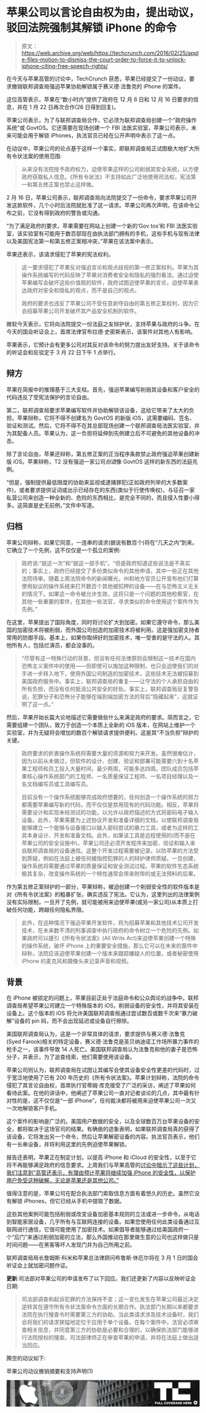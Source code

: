 # 苹果公司以言论自由权为由，提出动议，驳回法院强制其解锁 iPhone 的命令

> 原文：<https://web.archive.org/web/https://techcrunch.com/2016/02/25/apple-files-motion-to-dismiss-the-court-order-to-force-it-to-unlock-iphone-citing-free-speech-rights/>

在今天与苹果高管的讨论中，TechCrunch 获悉，苹果已经提交了一份动议，要求撤销联邦调查局强迫苹果协助解锁属于赛义德·法鲁克的 iPhone 的案件。

这位高管表示，苹果在“数小时内”提供了政府在 12 月 6 日和 12 月 16 日要求的信息，并在 1 月 22 日再次合作(26 日得到回复)。

苹果公司表示，为了与联邦调查局合作，它必须为联邦调查局创建一个“政府操作系统”或 GovtOS。它还需要在现场创建一个 FBI 法医实验室，苹果公司表示，未来可能会用于解锁 iPhones，执法官员已经在公开声明中表示了这一点。

在动议中，苹果公司的论点基于这样一个事实，即联邦调查局正试图极大地扩大所有令状法案的使用范围:

> 从来没有法院授予政府权力，迫使苹果这样的公司削弱其安全系统，以方便政府获取私人信息。《所有令状法》不支持如此广泛地使用司法权，宪法第一和第五修正案也禁止这样做。

2 月 16 日，苹果公司表示，联邦调查局向法院提交了一份命令，要求苹果公司开发这款软件，几个小时后法院就批准了这一请求。苹果公司再次声明，在该命令公布之前，它没有得到政府的警告或沟通。

“为了满足政府的要求，苹果需要在网站上创建一个新的‘Gov tos’和 FBI 法医实验室，该实验室有可能用于数百部现在由执法部门拥有的手机，这些手机与现有法律以及美国宪法第一和第五修正案相冲突，”苹果在该法案中表示。

苹果还表示，该请求侵犯了苹果的宪法权利。

> 这一要求侵犯了苹果反对强迫言论和观点歧视的第一修正案权利。苹果为其操作系统编写的代码反映了苹果对消费者安全和隐私的强烈看法。通过迫使苹果编写会破坏这些价值观的软件，政府试图迫使苹果的言论，迫使苹果表达政府对安全和隐私的观点，而不是自己的观点。
> 
> 政府的要求也违反了苹果公司不受任意剥夺自由的第五修正案权利，因为它会招募苹果公司开发破坏其产品安全机制的软件。

微软今天表示，它将向法院提交一份法庭之友辩护状，支持苹果与政府的斗争。在今天的国会听证会上，首席法律官布拉德·史密斯表示，该案件对其他人有影响。

苹果表示，它预计会有更多公司对其反对该命令的努力提出友好支持。关于该命令的听证会和反驳定于 3 月 22 日下午 1 点举行。

## 辩方

苹果在简报中的推理基于三大支柱。首先，强迫苹果编写削弱其设备和客户安全的代码违反了受宪法保护的言论自由。

第二，联邦调查局要求苹果编写软件并协助解锁该设备，这给它带来了太大的负担。苹果辩称，它将不得不创建名为 GovtOS 的新版 iOS，这需要编码、签名、验证和测试。然后，它将不得不在其总部现场创建一个联邦调查局法医实验室，并为其配备人员。苹果认为，这一负担将延伸到先例建立后不可避免的其他设备的冲击。

除了言论自由，苹果还辩称，第五修正案的正当程序条款禁止政府强迫苹果创建新版 iOS。苹果辩称，T2 没有强迫一家公司*创造*像 GovtOS 这样的新东西的法庭先例。

“但是，强制提供最低限度的协助来监视或逮捕罪犯(正如政府列举的大多数案件)，或者要求提供证词或出示已经存在的东西(类似于行使传唤权)，与征召一家私营公司来创造一种全新的、危险的东西相比，是完全不同的，而且侵入性要小得多。这简直是史无前例，”文件中写道。

## 归档

苹果公司辩称，如果它同意，一连串的请求(据说有数百个)将在“几天之内”到来。它确立了一个先例，这不仅仅是一个孤立的案例:

> 政府说:“就这一次”和“就这一部手机”。“但是政府知道这些说法是不真实的；事实上，政府已经提交了多份类似命令的其他申请，其中一些正在其他法院待审。随着上周法院命令的新闻曝光，州和地方官员公开宣布他们打算使用拟议的操作系统来打开数百个其他被扣押的设备——在与恐怖主义无关的情况下。如果这一命令被允许生效，这将只是一个问题的其他检察官，在其他一些重要的案件，在其他一些法官，寻求类似的命令使用这个案件作为先例。”

在这里，苹果提出了国际角度，同时将讨论扩大到加密。如果它遵守命令，那么美国的加密技术将被削弱，而外国公司创造的加密技术将被利用。这是强加密支持者常用的防御手段。基本上，如果你取缔好的加密技术，唯一受害的是守法的人。其他所有人，包括烂演员，都会没事的。

> “尽管有这一特殊行动的背景，但没有任何法律原则会限制这一技术在国内恐怖主义案件中的使用——但即使可以施加这种限制，也只会迫使我们的对手进一步转入地下，使用外国公司制造的加密技术，这些技术无法被招募到美国政府服务中。事实上，联邦调查局的重复——让守法的个人承担自由的所有负担，而没有任何抵消公共安全的好处。事实上，联邦调查局反复警告说，犯罪分子和恐怖分子能够在端到端加密方法的背后“隐藏起来”，这就证明了这一点。”

然后，苹果开始长篇大论地描述它需要做些什么来满足政府的要求。简而言之，它需要组建一个团队，致力于创造一个本质上全新的 iOS 版本，在网站上维护一个实验室，并为无疑将会增加的数百个解锁请求提供便利。这是其“不当负担”辩护的关键。

> 政府要求的折衷操作系统将需要大量的资源和努力来开发。虽然很难估计，因为以前从未做过，但软件的设计、创建、验证和部署可能需要六到十名苹果工程师和员工投入大量时间，最少两周，可能多达四周。团队成员包括苹果核心操作系统部门的工程师、一名质量保证工程师、一名项目经理以及一名文档编写员或工具编写员。
> 
> 目前没有一个操作系统能够完成政府想要的，任何创造一个操作系统的努力都需要苹果编写新的代码，而不仅仅是禁用现有的代码功能。相反，苹果将需要设计和实现未经测试的功能，以允许以政府描述的方式将密码电子输入设备。此外，苹果需要为上述协议开发和准备详细的文档，以使联邦调查局能够建立一个能够与设备接口以输入密码尝试的暴力工具，或者为这样的工具本身设计、开发和准备文档。此外，如果该工具是远程使用的(而不是在苹果公司的安全设施中)，苹果公司还必须开发程序来加密、验证和输入来自联邦调查局的设备通信。这整个开发过程需要被记录，以防苹果的方法受到质疑，例如在法庭上被任何被指控犯罪的人的辩护律师质疑。一旦创建，操作系统将需要通过苹果的质量保证和安全测试过程。苹果的软件生态系统极其复杂，改变操作系统的一个特性通常会带来附带的或无法预料的后果。

作为第五修正案辩护的一部分，苹果辩称，被迫创建一个削弱安全性的软件版本是对《所有令状法案》的粗暴扩张，确实违反了宪法。它认为，这里列出的法律案例没有实际限制，一旦开了先例，就可能被用来迫使苹果(或另一家公司)从本质上打破任何功能，跨越任何隐私界限。

> 此外，在这种情况下强迫苹果开发软件，将为招募苹果和其他技术公司开发技术，在未来数不清的刑事调查中执行政府的命令树立一个危险的先例。如果政府可以援引《所有令状法案》(All Writs Act)来迫使苹果创建一个特殊的操作系统，破坏 iPhone 上的重要安全措施，那么它可以在未来的案件中辩称，法院应该迫使苹果创建一个版本来跟踪嫌疑人的位置，或者秘密使用 iPhone 的麦克风和摄像头来记录声音和视频。

## 背景

在 iPhone 被锁定的问题上，苹果目前正处于法庭命令和公众舆论的战争中。联邦调查局希望苹果公司建立一个特殊版本的 iOS，削弱设备的安全性，并将其安装在设备上。这个版本的 iOS 将允许美国联邦调查局通过尝试数百或数千次来“暴力破解”设备的 pin 码，而不会出现延迟或设备自行擦除。

美国联邦调查局认为，这是一个非常具体的请求，要求提供与赛义德·法鲁克(Syed Farook)相关的特定设备，赛义德·法鲁克是圣贝纳迪诺工作场所暴力事件的枪手之一，该事件导致 14 人死亡。美国联邦调查局认为法鲁克和他的妻子是恐怖分子，并表示，为了追查线索，他们需要使用该设备。

苹果公司则认为，联邦调查局在试图让其编写会使其设备安全性更差的代码时，过于宽泛地使用了已有 200 年历史的《所有令状法案》。苹果计划辩称，法院的命令侵犯了其言论自由权，首席执行官蒂姆·库克接受了广泛的采访，阐述了苹果如何看待此案。在他的讲话中，他阐述了苹果公司一直对记者谈论的几点，其中最有针对性的是，这不仅仅是“一部 iPhone”，任何裁决都将被用来迫使苹果公司一次又一次地解锁客户手机。

这个案件的影响是广泛的。美国用户数据的安全，以及全球数百万台苹果设备的安全，都将取决于这场官司的结果。有确凿的迹象表明，如果联邦调查局真的获得了该设备，它将发出另一个命令，然后让苹果解密设备的内容。执法官员表示，他们有一长串设备，并将利用这里的先例迫使苹果解锁。

报告还表明，苹果正在制定计划，以提高 iPhone 和 iCloud 的安全性，以至于它将不再能够满足政府的信息要求。上周我们与苹果高管的[讨论中暗示了这些计划，我们注意到“高管还表示，有理由预计苹果将继续加强 iPhone 的安全性，以保护用户免受这种破解，无论是苹果还是其他公司。”](https://web.archive.org/web/20230111211923/https://techcrunch.com/2016/02/22/in-employee-email-apple-ceo-tim-cook-calls-for-commission-on-interaction-of-technology-and-intelligence-gathering/)

值得注意的是，苹果公司在配合执法部门索取信息方面有着悠久的历史。虽然它没有解锁 iPhones，但它已经从手机中提取了数据。

这些其他案例可能包括削弱或改变设备加密基本规则的立法或进一步命令，从电话到智能家居设备，几乎所有与互联网连接的设备。如果您使用任何此类设备通过互联网进行通信，它很可能使用了加密技术。如果倡导者能够通过给美国政府一个“后门”来通过削弱加密的立法，那么外国推动在那里做生意的公司也这样做只是时间问题——在黑客等坏人发现门并为自己所用之前。

联邦调查局局长詹姆斯·科米和苹果总法律顾问布鲁斯·休厄尔将在 3 月 1 日的国会听证会上就加密问题作证。

**更新**:司法部对苹果公司的申请发布了以下回应。我们还更新了内容以反映听证会日期:

> 司法部调查和起诉犯罪的方法保持不变；这一变化发生在苹果公司最近决定逆转其在遵守所有令状法案命令方面的长期合作。执法部门长期以来都要求法院在执行搜查令时需要第三方的协助。当此类请求涉及技术设备时，我们会将我们的请求狭隘地定位于应用于单个设备。在每个案件中，法官必须审查相关信息，并同意第三方的协助是必要和合理的，以确保执法部门能够进行法院授权的搜查。司法部律师正在审查苹果的申请，并将在法庭上做出适当回应。

腾空的动议如下:

苹果公司动议撤销摘要和支持声明(1)

[![Apple vs FBI](img/81ac6a5ed1128eba58d87df8781bd5b4.png)](https://web.archive.org/web/20230111211923/https://techcrunch.com/tag/apple-vs-fbi)